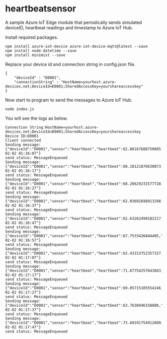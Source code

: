 # heartbeatsensor
A sample Azure IoT Edge module that periodically sends simulated deviceID, heartbeat readings and timestamp to Azure IoT Hub.

Install required packages.

    npm install azure-iot-device azure-iot-device-mqtt@latest --save
    npm install node-datetime --save
    npm install minimist --save
    
Replace your device id and connection string in config.json file.

    {
        "deviceId" : "D0001",
        "connectionString" : "HostName=yourhost.azure-devices.net;DeviceId=D0001;SharedAccessKey=yourshareaccesskey"
    }

Now start to program to send the messages to Azure IoT Hub.

    node index.js
You will see the logs as below.

    Connection String:HostName=yourhost.azure-devices.net;DeviceId=D0001;SharedAccessKey=yourshareaccesskey
    Device ID:D0001
    Client connected
    Sending message: {"deviceId":"D0001","sensor":"heartbeat","heartbeat":62.88167688750685,"timestamp":"2018-02-02 01:16:07"}
    send status: MessageEnqueued
    Sending message: {"deviceId":"D0001","sensor":"heartbeat","heartbeat":68.10121876630073,"timestamp":"2018-02-02 01:16:17"}
    send status: MessageEnqueued
    Sending message: {"deviceId":"D0001","sensor":"heartbeat","heartbeat":68.26629231577728,"timestamp":"2018-02-02 01:16:27"}
    send status: MessageEnqueued
    Sending message: {"deviceId":"D0001","sensor":"heartbeat","heartbeat":62.03692698913298,"timestamp":"2018-02-02 01:16:37"}
    send status: MessageEnqueued
    Sending message: {"deviceId":"D0001","sensor":"heartbeat","heartbeat":62.63262499182217,"timestamp":"2018-02-02 01:16:47"}
    send status: MessageEnqueued
    Sending message: {"deviceId":"D0001","sensor":"heartbeat","heartbeat":67.7533426844405,"timestamp":"2018-02-02 01:16:57"}
    send status: MessageEnqueued
    Sending message: {"deviceId":"D0001","sensor":"heartbeat","heartbeat":62.43153752357327,"timestamp":"2018-02-02 01:17:07"}
    send status: MessageEnqueued
    Sending message: {"deviceId":"D0001","sensor":"heartbeat","heartbeat":71.67754257643843,"timestamp":"2018-02-02 01:17:17"}
    send status: MessageEnqueued
    Sending message: {"deviceId":"D0001","sensor":"heartbeat","heartbeat":69.05715105554246,"timestamp":"2018-02-02 01:17:27"}
    send status: MessageEnqueued
    Sending message: {"deviceId":"D0001","sensor":"heartbeat","heartbeat":63.7638946158808,"timestamp":"2018-02-02 01:17:37"}
    send status: MessageEnqueued
    Sending message: {"deviceId":"D0001","sensor":"heartbeat","heartbeat":73.69191754912609,"timestamp":"2018-02-02 01:17:47"}
    send status: MessageEnqueued

     
